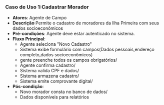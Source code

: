 ### Caso de Uso 1:Cadastrar Morador
* **Atores**: Agente de Campo
* **Descrição**:Permite o cadastro de moradores da Ilha Primeira com seus dados socioeconômicos
* **Pré-condições**: Agente deve estar autenticado no sistema.
* **Fluxo Principal**:
    *  Agente seleciona "Novo Cadastro"
    *  Sistema exibe formulário com campos(Dados pessoais,endereço completo,dados socioeconômicos) 
    *  gente preenche todos os campos obrigatórios/
    *  Agente confirma cadastro/
    *  Sistema valida CPF e dados/
    *  Sistema armazena cadastro/
    *  Sistema emite comprovante digital/
* **Pós-condição**:
    *  Novo morador consta no banco de dados/
    *  Dados disponíveis para relatórios
